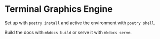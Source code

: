 # Terminal Graphics Engine

Set up with `poetry install` and active the environment with `poetry shell`.

Build the docs with `mkdocs build` or serve it with `mkdocs serve`.
